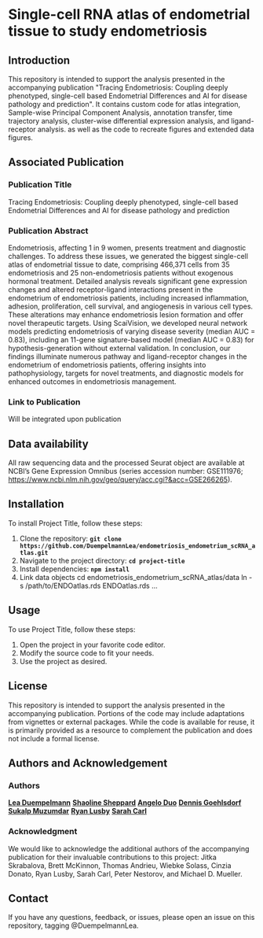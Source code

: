 # **Single-cell RNA atlas of endometrial tissue to study endometriosis**

## **Introduction**

This repository is intended to support the analysis presented in the accompanying publication "Tracing Endometriosis: Coupling deeply phenotyped, single-cell based Endometrial Differences and AI for disease pathology and prediction".
It contains custom code for atlas integration, Sample-wise Principal Component Analysis, annotation transfer, time trajectory analysis, cluster-wise differential expression analysis, and ligand-receptor analysis. as well as the code to recreate figures and extended data figures.

## **Associated Publication**
### **Publication Title**

Tracing Endometriosis: Coupling deeply phenotyped, single-cell based Endometrial Differences and AI for disease pathology and prediction

### **Publication Abstract**

Endometriosis, affecting 1 in 9 women, presents treatment and diagnostic challenges. To address these issues, we generated the biggest single-cell atlas of endometrial tissue to date, comprising 466,371 cells from 35 endometriosis and 25 non-endometriosis patients without exogenous hormonal treatment. 
Detailed analysis reveals significant gene expression changes and altered receptor-ligand interactions present in the endometrium of endometriosis patients, including increased inflammation, adhesion, proliferation, cell survival, and angiogenesis in various cell types. 
These alterations may enhance endometriosis lesion formation and offer novel therapeutic targets. Using ScaiVision, we developed neural network models predicting endometriosis of varying disease severity (median AUC = 0.83), including an 11-gene signature-based model (median AUC = 0.83) for hypothesis-generation without external validation. 
In conclusion, our findings illuminate numerous pathway and ligand-receptor changes in the endometrium of endometriosis patients, offering insights into pathophysiology, targets for novel treatments, and diagnostic models for enhanced outcomes in endometriosis management.

### **Link to Publication**
Will be integrated upon publication

## **Data availability**

All raw sequencing data and the processed Seurat object are available at NCBI’s Gene Expression Omnibus (series accession number: GSE111976; https://www.ncbi.nlm.nih.gov/geo/query/acc.cgi?&acc=GSE266265).


## **Installation**

To install Project Title, follow these steps:

1. Clone the repository: **`git clone https://github.com/DuempelmannLea/endometriosis_endometrium_scRNA_atlas.git`**
2. Navigate to the project directory: **`cd project-title`**
3. Install dependencies: **`npm install`**
4. Link data objects
cd endometriosis_endometrium_scRNA_atlas/data
ln -s /path/to/ENDOatlas.rds ENDOatlas.rds
...

## **Usage**

To use Project Title, follow these steps:

1. Open the project in your favorite code editor.
2. Modify the source code to fit your needs.
3. Use the project as desired.

## **License**

This repository is intended to support the analysis presented in the accompanying publication. Portions of the code may include adaptations from vignettes or external packages. 
While the code is available for reuse, it is primarily provided as a resource to complement the publication and does not include a formal license.

## **Authors and Acknowledgement**
### **Authors**
**[Lea Duempelmann](https://github.com/DuempelmannLea)**
**[Shaoline Sheppard](https://github.com/)**
**[Angelo Duo](https://github.com/)**
**[Dennis Goehlsdorf](https://github.com/)**
**[Sukalp Muzumdar](https://github.com/)**
**[Ryan Lusby](https://github.com/)**
**[Sarah Carl](https://github.com/)**

### **Acknowledgment**
We would like to acknowledge the additional authors of the accompanying publication for their invaluable contributions to this project:
Jitka Skrabalova, Brett McKinnon, Thomas Andrieu, Wiebke Solass, Cinzia Donato, Ryan Lusby, Sarah Carl, Peter Nestorov, and Michael D. Mueller.

## **Contact**

If you have any questions, feedback, or issues, please open an issue on this repository, tagging @DuempelmannLea. 
